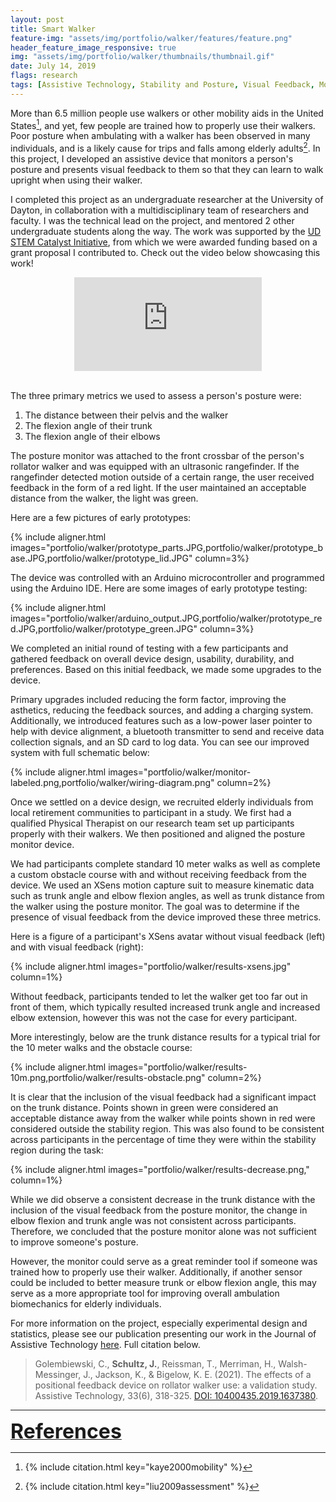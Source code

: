 ```yaml
---
layout: post
title: Smart Walker
feature-img: "assets/img/portfolio/walker/features/feature.png"
header_feature_image_responsive: true
img: "assets/img/portfolio/walker/thumbnails/thumbnail.gif"
date: July 14, 2019
flags: research
tags: [Assistive Technology, Stability and Posture, Visual Feedback, Mobility Aids, Kinematics, Gait, Engineering, Research]
---
```


More than 6.5 million people use walkers or other mobility aids in the United States[^1], and yet, few people are trained how to properly use their walkers. Poor posture when ambulating with a walker has been observed in many individuals, and is a likely cause for trips and falls among elderly adults[^2]. In this project, I developed an assistive device that monitors a person's posture and presents visual feedback to them so that they can learn to walk upright when using their walker.

I completed this project as an undergraduate researcher at the University of Dayton, in collaboration with a multidisciplinary team of researchers and faculty. I was the technical lead on the project, and mentored 2 other undergraduate students along the way. The work was supported by the <a href="https://udayton.edu/stem-catalyst/index.php" target="_blank">UD STEM Catalyst Initiative</a>, from which we were awarded funding based on a grant proposal I contributed to. Check out the video below showcasing this work!

<div class="video_container" align="middle">
    <iframe src="https://www.youtube.com/embed/yrZyfk3cpro" class="video" frameborder="0" gesture="media" allow="encrypted-media" allowfullscreen></iframe>
</div>

<br>

The three primary metrics we used to assess a person's posture were:
<ol>
    <li>The distance between their pelvis and the walker</li>
    <li>The flexion angle of their trunk</li>
    <li>The flexion angle of their elbows</li>
</ol>

The posture monitor was attached to the front crossbar of the person's rollator walker and was equipped with an ultrasonic rangefinder. If the rangefinder detected motion outside of a certain range, the user received feedback in the form of a red light. If the user maintained an acceptable distance from the walker, the light was green.

Here are a few pictures of early prototypes:

{% include aligner.html images="portfolio/walker/prototype_parts.JPG,portfolio/walker/prototype_base.JPG,portfolio/walker/prototype_lid.JPG" column=3%}

The device was controlled with an Arduino microcontroller and programmed using the Arduino IDE. Here are some images of early prototype testing:

{% include aligner.html images="portfolio/walker/arduino_output.JPG,portfolio/walker/prototype_red.JPG,portfolio/walker/prototype_green.JPG" column=3%}

We completed an initial round of testing with a few participants and gathered feedback on overall device design, usability, durability, and preferences. Based on this initial feedback, we made some upgrades to the device.

Primary upgrades included reducing the form factor, improving the asthetics, reducing the feedback sources, and adding a charging system. Additionally, we introduced features such as a low-power laser pointer to help with device alignment, a bluetooth transmitter to send and receive data collection signals, and an SD card to log data. You can see our improved system with full schematic below:

{% include aligner.html images="portfolio/walker/monitor-labeled.png,portfolio/walker/wiring-diagram.png" column=2%}

Once we settled on a device design, we recruited elderly individuals from local retirement communities to participant in a study. We first had a qualified Physical Therapist on our research team set up participants properly with their walkers. We then positioned and aligned the posture monitor device. 

We had participants complete standard 10 meter walks as well as complete a custom obstacle course with and without receiving feedback from the device. We used an XSens motion capture suit to measure kinematic data such as trunk angle and elbow flexion angles, as well as trunk distance from the walker using the posture monitor. The goal was to determine if the presence of visual feedback from the device improved these three metrics.

Here is a figure of a participant's XSens avatar without visual feedback (left) and with visual feedback (right):

{% include aligner.html images="portfolio/walker/results-xsens.jpg" column=1%}

Without feedback, participants tended to let the walker get too far out in front of them, which typically resulted increased trunk angle and increased elbow extension, however this was not the case for every participant.

More interestingly, below are the trunk distance results for a typical trial for the 10 meter walks and the obstacle course:

{% include aligner.html images="portfolio/walker/results-10m.png,portfolio/walker/results-obstacle.png" column=2%}

It is clear that the inclusion of the visual feedback had a significant impact on the trunk distance. Points shown in green were considered an acceptable distance away from the walker while points shown in red were considered outside the stability region. This was also found to be consistent across participants in the percentage of time they were within the stability region during the task:

{% include aligner.html images="portfolio/walker/results-decrease.png," column=1%}

While we did observe a consistent decrease in the trunk distance with the inclusion of the visual feedback from the posture monitor, the change in elbow flexion and trunk angle was not consistent across participants. Therefore, we concluded that the posture monitor alone was not sufficient to improve someone's posture.

However, the monitor could serve as a great reminder tool if someone was trained how to properly use their walker. Additionally, if another sensor could be included to better measure trunk or elbow flexion angle, this may serve as a more appropriate tool for improving overall ambulation biomechanics for elderly individuals.

For more information on the project, especially experimental design and statistics, please see our publication presenting our work in the Journal of Assistive Technology <a href="https://www.tandfonline.com/doi/abs/10.1080/10400435.2019.1637380" target="_blank">here</a>. Full citation below.

> Golembiewski, C., <b>Schultz, J.</b>, Reissman, T., Merriman, H., Walsh-Messinger, J., Jackson, K., & Bigelow, K. E. (2021). The effects of a positional feedback device on rollator walker use: a validation study. Assistive Technology, 33(6), 318-325. <a href="https://doi.org/10.1080/10400435.2019.1637380" target="_blank">DOI: 10400435.2019.1637380</a>.

<hr/>

<p>
    <a id="References"></a>
    <strong><u><font size="+3">References</font></u></strong>
</p>

[^1]: 
    {% include citation.html key="kaye2000mobility" %}

[^2]: 
    {% include citation.html key="liu2009assessment" %}
